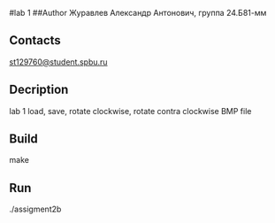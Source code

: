 #lab 1
##Author
Журавлев Александр Антонович, группа 24.Б81-мм
## Contacts
st129760@student.spbu.ru
## Decription
lab 1 load, save, rotate clockwise, rotate contra clockwise BMP file

## Build
make

## Run
./assigment2b

